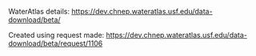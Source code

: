 WaterAtlas details:
https://dev.chnep.wateratlas.usf.edu/data-download/beta/


Created using request made:
https://dev.chnep.wateratlas.usf.edu/data-download/beta/request/1106
